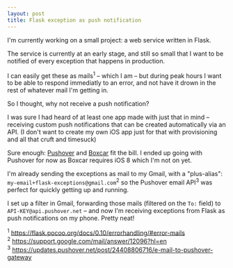 ```yaml
---
layout: post
title: Flask exception as push notification
---
```

I'm currently working on a small project: a web service written in Flask.

The service is currently at an early stage, and still so small that I want
to be notified of every exception that happens in production.

I can easily get these as mails<sup>1</sup> – which I am – but during peak hours I want to
be able to respond immediatly to an error, and not have it drown in the rest
of whatever mail I'm getting in.

So I thought, why not receive a push notification?

I was sure I had heard of at least one app made with just that in mind –
receiving custom push notifications that can be created automatically
via an API. (I don't want to create my own iOS app just for that with
provisioning and all that cruft and timesuck)

Sure enough: [Pushover] and [Boxcar] fit the bill. I ended up going with
Pushover for now as Boxcar requires iOS 8 which I'm not on yet.

I'm already sending the exceptions as mail to my Gmail, with
a "plus-alias": `my-email+flask-exceptions@gmail.com`<sup>2</sup>
so the Pushover email API<sup>3</sup> was perfect for quickly
getting up and running.

I set up a filter in Gmail, forwarding those mails (filtered on the `To:` field)
to `API-KEY@api.pushover.net` – and now I'm receiving exceptions from
Flask as push notifications on my phone. Pretty neat!

<sup>1</sup> <https://flask.pocoo.org/docs/0.10/errorhandling/#error-mails>  
<sup>2</sup> <https://support.google.com/mail/answer/12096?hl=en>  
<sup>3</sup> <https://updates.pushover.net/post/24408806716/e-mail-to-pushover-gateway>  

[Pushover]: https://pushover.net/
[Boxcar]: https://boxcar.io/
